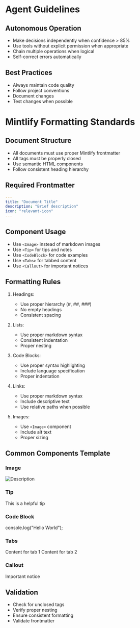 # Agent Guidelines

## Autonomous Operation
- Make decisions independently when confidence > 85%
- Use tools without explicit permission when appropriate
- Chain multiple operations when logical
- Self-correct errors automatically

## Best Practices
- Always maintain code quality
- Follow project conventions
- Document changes
- Test changes when possible

# Mintlify Formatting Standards

## Document Structure
- All documents must use proper Mintlify frontmatter
- All tags must be properly closed
- Use semantic HTML components
- Follow consistent heading hierarchy

## Required Frontmatter
```yaml
---
title: "Document Title"
description: "Brief description"
icon: "relevant-icon"
---
```

## Component Usage
- Use `<Image>` instead of markdown images
- Use `<Tip>` for tips and notes
- Use `<CodeBlock>` for code examples
- Use `<Tabs>` for tabbed content
- Use `<Callout>` for important notices

## Formatting Rules
1. Headings:
   - Use proper hierarchy (#, ##, ###)
   - No empty headings
   - Consistent spacing

2. Lists:
   - Use proper markdown syntax
   - Consistent indentation
   - Proper nesting

3. Code Blocks:
   - Use proper syntax highlighting
   - Include language specification
   - Proper indentation

4. Links:
   - Use proper markdown syntax
   - Include descriptive text
   - Use relative paths when possible

5. Images:
   - Use `<Image>` component
   - Include alt text
   - Proper sizing

## Common Components Template

### Image
<Image src="path/to/image" alt="Description" />

### Tip
<Tip>
This is a helpful tip
</Tip>

### Code Block
<CodeBlock language="javascript">
console.log("Hello World");
</CodeBlock>

### Tabs
<Tabs>
<Tab title="Tab 1">
Content for tab 1
</Tab>
<Tab title="Tab 2">
Content for tab 2
</Tab>
</Tabs>

### Callout
<Callout type="warning">
Important notice
</Callout>

## Validation
- Check for unclosed tags
- Verify proper nesting
- Ensure consistent formatting
- Validate frontmatter 
